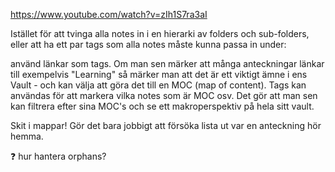 https://www.youtube.com/watch?v=zIh1S7ra3aI

Istället för att tvinga alla notes in i en hierarki av folders och sub-folders, eller att ha ett par tags som alla notes måste kunna passa in under:

använd länkar som tags. Om man sen märker att många anteckningar länkar till exempelvis "Learning" så märker man att det är ett viktigt ämne i ens Vault - och kan välja att göra det till en MOC (map of content). Tags kan användas för att markera vilka notes som är MOC osv. Det gör att man sen kan filtrera efter sina MOC's och se ett makroperspektiv på hela sitt vault. 

Skit i mappar! Gör det bara jobbigt att försöka lista ut var en anteckning hör hemma. 

❓ hur hantera orphans?